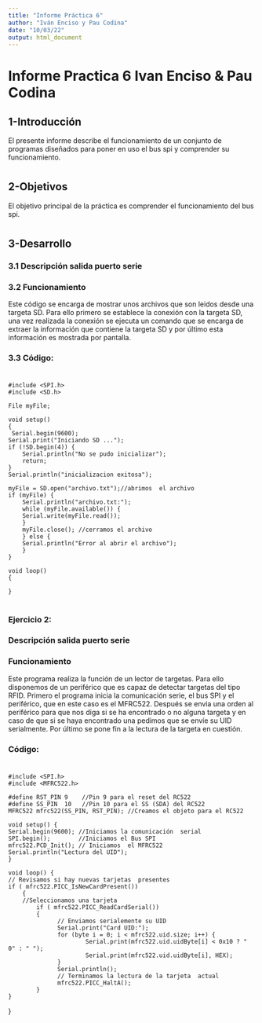 ```yaml
---
title: "Informe Práctica 6"
author: "Iván Enciso y Pau Codina"
date: "10/03/22"
output: html_document
---
```



# Informe Practica 6 Ivan Enciso & Pau Codina


## 1-Introducción


El presente informe describe el funcionamiento de un conjunto de programas diseñados para poner en uso el bus spi y comprender su funcionamiento.

#

## 2-Objetivos


El objetivo principal de la práctica es comprender el funcionamiento del bus spi.

#

## 3-Desarrollo

### 3.1 Descripción salida puerto serie





### 3.2 Funcionamiento

Este código se encarga de mostrar unos archivos que son leidos desde una targeta SD. Para ello primero se establece la conexión con la targeta SD, una vez realizada la conexión se ejecuta un comando que se encarga de extraer la información que contiene la targeta SD y por último esta información es mostrada por pantalla.

### 3.3 Código:
#

    #include <SPI.h>
    #include <SD.h>

    File myFile;

    void setup()
    {
     Serial.begin(9600);
    Serial.print("Iniciando SD ...");
    if (!SD.begin(4)) {
        Serial.println("No se pudo inicializar");
        return;
    }
    Serial.println("inicializacion exitosa");
 
    myFile = SD.open("archivo.txt");//abrimos  el archivo 
    if (myFile) {
        Serial.println("archivo.txt:");
        while (myFile.available()) {
    	Serial.write(myFile.read());
        }
        myFile.close(); //cerramos el archivo
        } else {
        Serial.println("Error al abrir el archivo");
        }
    }

    void loop()
    {
  
    }




#

### Ejercicio 2:

### Descripción salida puerto serie





### Funcionamiento

Este programa realiza la función de un lector de targetas. Para ello disponemos de un periférico que es capaz de detectar targetas del tipo RFID. Primero el programa inicia la comunicación serie, el bus SPI y el periférico, que en este caso es el MFRC522. Después se envia una orden al periférico para que nos diga si se ha encontrado o no alguna targeta y en caso de que si se haya encontrado una pedimos que se envíe su UID serialmente. Por último se pone fin a la lectura de la targeta en cuestión.

### Código:

#
    #include <SPI.h>
    #include <MFRC522.h>

    #define RST_PIN	9    //Pin 9 para el reset del RC522
    #define SS_PIN	10   //Pin 10 para el SS (SDA) del RC522
    MFRC522 mfrc522(SS_PIN, RST_PIN); //Creamos el objeto para el RC522

    void setup() {
	Serial.begin(9600); //Iniciamos la comunicación  serial
	SPI.begin();        //Iniciamos el Bus SPI
	mfrc522.PCD_Init(); // Iniciamos  el MFRC522
	Serial.println("Lectura del UID");
    }

    void loop() {
	// Revisamos si hay nuevas tarjetas  presentes
	if ( mfrc522.PICC_IsNewCardPresent()) 
        {  
  		//Seleccionamos una tarjeta
            if ( mfrc522.PICC_ReadCardSerial()) 
            {
                  // Enviamos serialemente su UID
                  Serial.print("Card UID:");
                  for (byte i = 0; i < mfrc522.uid.size; i++) {
                          Serial.print(mfrc522.uid.uidByte[i] < 0x10 ? " 0" : " ");
                          Serial.print(mfrc522.uid.uidByte[i], HEX);   
                  } 
                  Serial.println();
                  // Terminamos la lectura de la tarjeta  actual
                  mfrc522.PICC_HaltA();         
            }      
	}	
}

#



